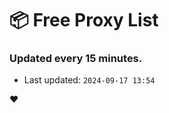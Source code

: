 # :package: Free Proxy List
### Updated every 15 minutes.

- Last updated: `2024-09-17 13:54`

:heart:
